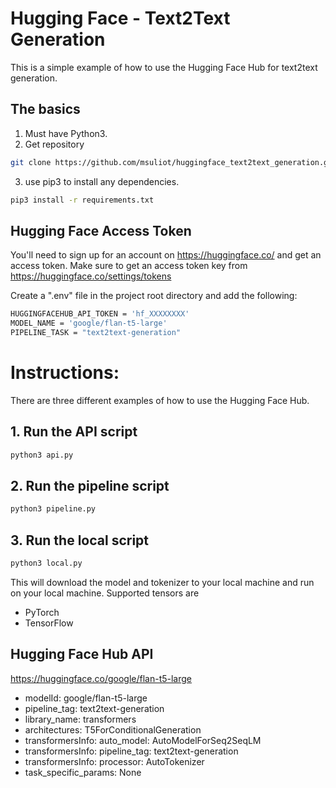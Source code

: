 # Hugging Face - Text2Text Generation

This is a simple example of how to use the Hugging Face Hub for text2text generation.

## The basics

1. Must have Python3.
2. Get repository
```bash
git clone https://github.com/msuliot/huggingface_text2text_generation.git 
```
3. use pip3 to install any dependencies.
```bash
pip3 install -r requirements.txt
```

## Hugging Face Access Token

You'll need to sign up for an account on https://huggingface.co/ and get an access token.
Make sure to get an access token key from https://huggingface.co/settings/tokens

Create a ".env" file in the project root directory and add the following:
```bash
HUGGINGFACEHUB_API_TOKEN = 'hf_XXXXXXXX'
MODEL_NAME = 'google/flan-t5-large'
PIPELINE_TASK = "text2text-generation"
```

# Instructions:

There are three different examples of how to use the Hugging Face Hub.

## 1. Run the API script
```bash
python3 api.py
```

## 2. Run the pipeline script
```bash
python3 pipeline.py
```

## 3. Run the local script
```bash
python3 local.py
```
This will download the model and tokenizer to your local machine and run on your local machine.
Supported tensors are 
- PyTorch 
- TensorFlow

## Hugging Face Hub API 
https://huggingface.co/google/flan-t5-large
- modelId: google/flan-t5-large
- pipeline_tag: text2text-generation
- library_name: transformers
- architectures: T5ForConditionalGeneration
- transformersInfo: auto_model: AutoModelForSeq2SeqLM
- transformersInfo: pipeline_tag: text2text-generation
- transformersInfo: processor: AutoTokenizer
- task_specific_params: None